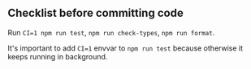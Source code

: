 ## Checklist before committing code

Run `CI=1 npm run test`, `npm run check-types`, `npm run format`.

It's important to add `CI=1` envvar to `npm run test` because otherwise it keeps running in background.
